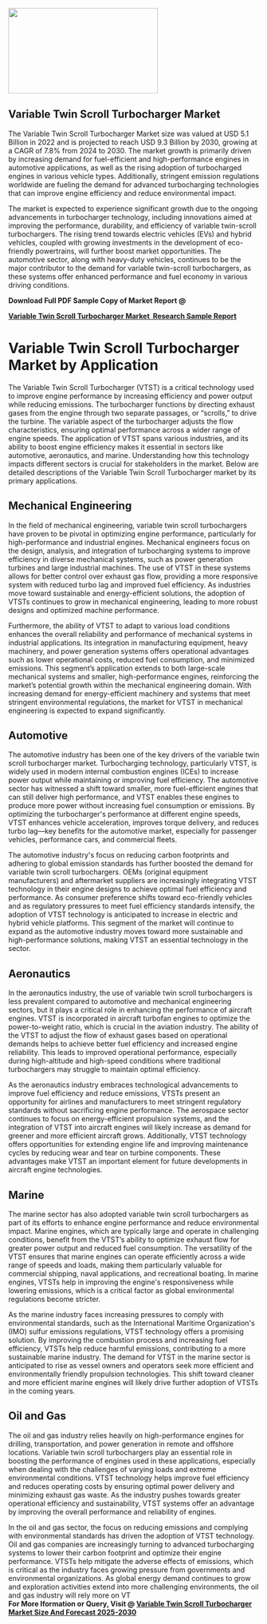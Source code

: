 <p><img class="alignnone size-medium wp-image-20088" src="https://ffe5etoiles.com/wp-content/uploads/2024/12/MST1-300x171.png" alt="" width="300" height="171" /></p><p> <h2>Variable Twin Scroll Turbocharger Market </h2><p>The Variable Twin Scroll Turbocharger Market size was valued at USD 5.1 Billion in 2022 and is projected to reach USD 9.3 Billion by 2030, growing at a CAGR of 7.8% from 2024 to 2030. The market growth is primarily driven by increasing demand for fuel-efficient and high-performance engines in automotive applications, as well as the rising adoption of turbocharged engines in various vehicle types. Additionally, stringent emission regulations worldwide are fueling the demand for advanced turbocharging technologies that can improve engine efficiency and reduce environmental impact.</p><p>The market is expected to experience significant growth due to the ongoing advancements in turbocharger technology, including innovations aimed at improving the performance, durability, and efficiency of variable twin-scroll turbochargers. The rising trend towards electric vehicles (EVs) and hybrid vehicles, coupled with growing investments in the development of eco-friendly powertrains, will further boost market opportunities. The automotive sector, along with heavy-duty vehicles, continues to be the major contributor to the demand for variable twin-scroll turbochargers, as these systems offer enhanced performance and fuel economy in various driving conditions.</p></p><p><strong>Download Full PDF Sample Copy of Market Report @</strong></p><p><strong><a href="https://www.verifiedmarketreports.com/download-sample/?rid=235988&utm_source=Sites-google&utm_medium=265" target="_blank">Variable Twin Scroll Turbocharger Market &nbsp;Research Sample Report</a></strong></p><p><h1>Variable Twin Scroll Turbocharger Market by Application</h1> <p>The Variable Twin Scroll Turbocharger (VTST) is a critical technology used to improve engine performance by increasing efficiency and power output while reducing emissions. The turbocharger functions by directing exhaust gases from the engine through two separate passages, or “scrolls,” to drive the turbine. The variable aspect of the turbocharger adjusts the flow characteristics, ensuring optimal performance across a wider range of engine speeds. The application of VTST spans various industries, and its ability to boost engine efficiency makes it essential in sectors like automotive, aeronautics, and marine. Understanding how this technology impacts different sectors is crucial for stakeholders in the market. Below are detailed descriptions of the Variable Twin Scroll Turbocharger market by its primary applications. <h2>Mechanical Engineering</h2> <p>In the field of mechanical engineering, variable twin scroll turbochargers have proven to be pivotal in optimizing engine performance, particularly for high-performance and industrial engines. Mechanical engineers focus on the design, analysis, and integration of turbocharging systems to improve efficiency in diverse mechanical systems, such as power generation turbines and large industrial machines. The use of VTST in these systems allows for better control over exhaust gas flow, providing a more responsive system with reduced turbo lag and improved fuel efficiency. As industries move toward sustainable and energy-efficient solutions, the adoption of VTSTs continues to grow in mechanical engineering, leading to more robust designs and optimized machine performance.</p> <p>Furthermore, the ability of VTST to adapt to various load conditions enhances the overall reliability and performance of mechanical systems in industrial applications. Its integration in manufacturing equipment, heavy machinery, and power generation systems offers operational advantages such as lower operational costs, reduced fuel consumption, and minimized emissions. This segment’s application extends to both large-scale mechanical systems and smaller, high-performance engines, reinforcing the market’s potential growth within the mechanical engineering domain. With increasing demand for energy-efficient machinery and systems that meet stringent environmental regulations, the market for VTST in mechanical engineering is expected to expand significantly.</p> <h2>Automotive</h2> <p>The automotive industry has been one of the key drivers of the variable twin scroll turbocharger market. Turbocharging technology, particularly VTST, is widely used in modern internal combustion engines (ICEs) to increase power output while maintaining or improving fuel efficiency. The automotive sector has witnessed a shift toward smaller, more fuel-efficient engines that can still deliver high performance, and VTST enables these engines to produce more power without increasing fuel consumption or emissions. By optimizing the turbocharger's performance at different engine speeds, VTST enhances vehicle acceleration, improves torque delivery, and reduces turbo lag—key benefits for the automotive market, especially for passenger vehicles, performance cars, and commercial fleets.</p> <p>The automotive industry's focus on reducing carbon footprints and adhering to global emission standards has further boosted the demand for variable twin scroll turbochargers. OEMs (original equipment manufacturers) and aftermarket suppliers are increasingly integrating VTST technology in their engine designs to achieve optimal fuel efficiency and performance. As consumer preference shifts toward eco-friendly vehicles and as regulatory pressures to meet fuel efficiency standards intensify, the adoption of VTST technology is anticipated to increase in electric and hybrid vehicle platforms. This segment of the market will continue to expand as the automotive industry moves toward more sustainable and high-performance solutions, making VTST an essential technology in the sector.</p> <h2>Aeronautics</h2> <p>In the aeronautics industry, the use of variable twin scroll turbochargers is less prevalent compared to automotive and mechanical engineering sectors, but it plays a critical role in enhancing the performance of aircraft engines. VTST is incorporated in aircraft turbofan engines to optimize the power-to-weight ratio, which is crucial in the aviation industry. The ability of the VTST to adjust the flow of exhaust gases based on operational demands helps to achieve better fuel efficiency and increased engine reliability. This leads to improved operational performance, especially during high-altitude and high-speed conditions where traditional turbochargers may struggle to maintain optimal efficiency.</p> <p>As the aeronautics industry embraces technological advancements to improve fuel efficiency and reduce emissions, VTSTs present an opportunity for airlines and manufacturers to meet stringent regulatory standards without sacrificing engine performance. The aerospace sector continues to focus on energy-efficient propulsion systems, and the integration of VTST into aircraft engines will likely increase as demand for greener and more efficient aircraft grows. Additionally, VTST technology offers opportunities for extending engine life and improving maintenance cycles by reducing wear and tear on turbine components. These advantages make VTST an important element for future developments in aircraft engine technologies.</p> <h2>Marine</h2> <p>The marine sector has also adopted variable twin scroll turbochargers as part of its efforts to enhance engine performance and reduce environmental impact. Marine engines, which are typically large and operate in challenging conditions, benefit from the VTST’s ability to optimize exhaust flow for greater power output and reduced fuel consumption. The versatility of the VTST ensures that marine engines can operate efficiently across a wide range of speeds and loads, making them particularly valuable for commercial shipping, naval applications, and recreational boating. In marine engines, VTSTs help in improving the engine's responsiveness while lowering emissions, which is a critical factor as global environmental regulations become stricter.</p> <p>As the marine industry faces increasing pressures to comply with environmental standards, such as the International Maritime Organization's (IMO) sulfur emissions regulations, VTST technology offers a promising solution. By improving the combustion process and increasing fuel efficiency, VTSTs help reduce harmful emissions, contributing to a more sustainable marine industry. The demand for VTST in the marine sector is anticipated to rise as vessel owners and operators seek more efficient and environmentally friendly propulsion technologies. This shift toward cleaner and more efficient marine engines will likely drive further adoption of VTSTs in the coming years.</p> <h2>Oil and Gas</h2> <p>The oil and gas industry relies heavily on high-performance engines for drilling, transportation, and power generation in remote and offshore locations. Variable twin scroll turbochargers play an essential role in boosting the performance of engines used in these applications, especially when dealing with the challenges of varying loads and extreme environmental conditions. VTST technology helps improve fuel efficiency and reduces operating costs by ensuring optimal power delivery and minimizing exhaust gas waste. As the industry pushes towards greater operational efficiency and sustainability, VTST systems offer an advantage by improving the overall performance and reliability of engines.</p> <p>In the oil and gas sector, the focus on reducing emissions and complying with environmental standards has driven the adoption of VTST technology. Oil and gas companies are increasingly turning to advanced turbocharging systems to lower their carbon footprint and optimize their engine performance. VTSTs help mitigate the adverse effects of emissions, which is critical as the industry faces growing pressure from governments and environmental organizations. As global energy demand continues to grow and exploration activities extend into more challenging environments, the oil and gas industry will rely more on VT<strong><br />For More Iformation or Query, Visit @ <a href="https://www.verifiedmarketreports.com/product/variable-twin-scroll-turbocharger-market/" target="_blank">Variable Twin Scroll Turbocharger Market Size And Forecast 2025-2030</a></strong></p>
